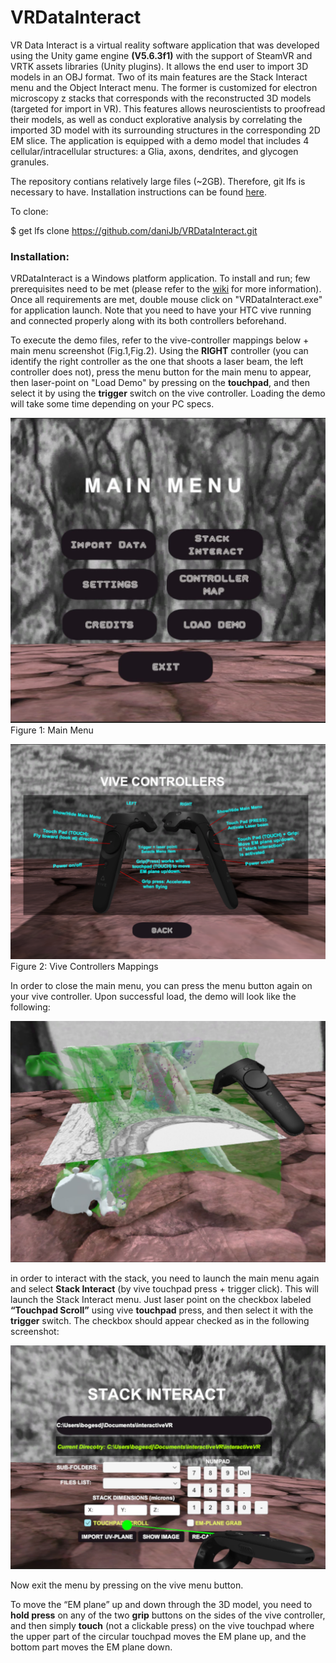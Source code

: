 # VRDataInteract

VR Data Interact is a virtual reality software application that was developed using the Unity game engine **(V5.6.3f1)** with the support of SteamVR and VRTK assets libraries (Unity plugins). It allows the end user to import 3D models in an OBJ format. Two of its main features are the Stack Interact menu and the Object Interact menu. The former is customized for electron microscopy z stacks that corresponds with the reconstructed 3D models (targeted for import in VR). This features allows neuroscientists to proofread their models, as well as conduct explorative analysis by correlating the imported 3D model with its surrounding structures in the corresponding 2D EM slice.
The application is equipped with a demo model that includes 4 cellular/intracellular structures: a Glia, axons, dendrites, and glycogen granules.

The repository contians relatively large files (~2GB). Therefore, git lfs is necessary to have. Installation instructions can be found [here](https://git-lfs.github.com/). 

To clone:

$ get lfs clone https://github.com/daniJb/VRDataInteract.git

### Installation:
VRDataInteract is a Windows platform application. To install and run; few prerequisites need to be met (please refer to the [wiki](https://github.com/daniJb/VRDataInteract/wiki) for more information). Once all requirements are met, double mouse click on "VRDataInteract.exe" for application launch. Note that you need to have your HTC vive running and connected properly along with its both controllers beforehand.

To execute the demo files, refer to the vive-controller mappings below + main menu screenshot (Fig.1,Fig.2). Using the **RIGHT** controller (you can identify the right controller as the one that shoots a laser beam, the left controller does not), press the menu button for the main menu to appear, then laser-point on "Load Demo" by pressing on the **touchpad**, and then select it by using the **trigger** switch on the vive controller. Loading the demo will take some time depending on your PC specs.

![Figure 1: Main Menu](img/main_menu.JPG )
Figure 1: Main Menu

![Figure 2: Vive Controllers Mappings](img/vive_controllers.png)
Figure 2: Vive Controllers Mappings

In order to close the main menu, you can press the menu button again on your vive controller. Upon successful load, the demo will look like the following:

![Figure 3: Demo Model](img/DemoModel.JPG)

in order to interact with the stack, you need to launch the main menu again and select **Stack Interact** (by vive touchpad press + trigger click). This will launch the Stack Interact menu. Just laser point on the checkbox labeled **“Touchpad Scroll”** using vive **touchpad** press, and then select it with the **trigger** switch. The checkbox should appear checked as in the following screenshot:

![Figure 4: Stack Interact checkbox](img/StackInteractCheck.JPG)

Now exit the menu by pressing on the vive menu button.

To move the “EM plane” up and down through the 3D model, you need to **hold press** on any of the two **grip** buttons on the sides of the vive controller, and then simply **touch** (not a clickable press) on the vive touchpad where the upper part of the circular touchpad moves the EM plane up, and the bottom part moves the EM plane down.


